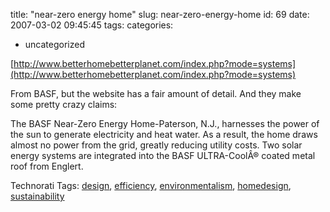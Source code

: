 title: "near-zero energy home"
slug: near-zero-energy-home
id: 69
date: 2007-03-02 09:45:45
tags: 
categories: 
- uncategorized

[http://www.betterhomebetterplanet.com/index.php?mode=systems](http://www.betterhomebetterplanet.com/index.php?mode=systems)<span style="font-size:12pt;">

</span>From BASF, but the website has a fair amount of detail.  And they make some pretty crazy claims:

The BASF Near-Zero Energy Home-Paterson, N.J., harnesses the power of the sun to generate electricity and heat water. As a result, the home draws almost no power from the grid, greatly reducing utility costs. Two solar energy systems are integrated into the BASF ULTRA-CoolÂ® coated metal roof from Englert.

<!-- technorati tags start -->

Technorati Tags: [design](http://www.technorati.com/tag/design), [efficiency](http://www.technorati.com/tag/efficiency), [environmentalism](http://www.technorati.com/tag/environmentalism), [homedesign](http://www.technorati.com/tag/homedesign), [sustainability](http://www.technorati.com/tag/sustainability)
<!-- technorati tags end -->
